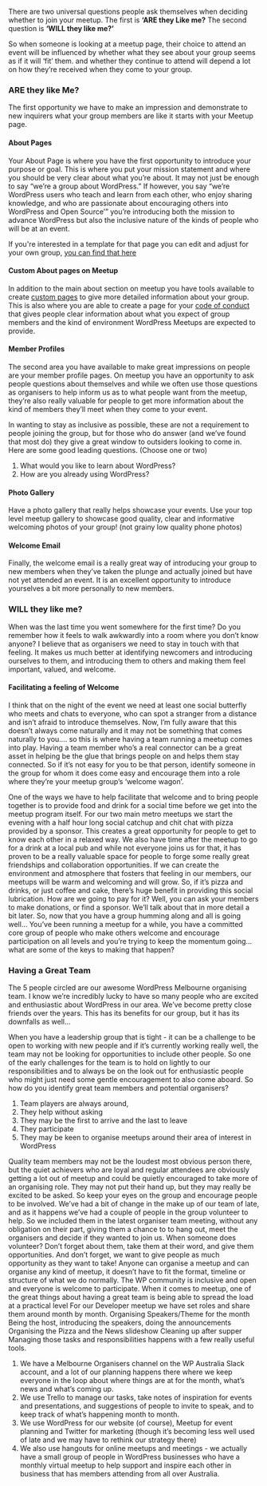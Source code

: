There are two universal questions people ask themselves when deciding whether to join your meetup. The first is **‘ARE they Like me?** The second question is **‘WILL they like me?’**  

So when someone is looking at a meetup page, their choice to attend an event will be influenced by whether what they see about your group seems as if it will ‘fit’ them. and whether they continue to attend will depend a lot on how they’re received when they come to your group.

### ARE they like Me?

The first opportunity we have to make an impression and demonstrate to new inquirers what your group members are like it starts with your Meetup page.

#### About Pages

Your About Page is where you have the first opportunity to introduce your purpose or goal. This is where you put your mission statement and where you should be very clear about what you’re about. It may not just be enough to say “we’re a group about WordPress.” If however, you say “we’re WordPress users who teach and learn from each other, who enjoy sharing knowledge, and who are passionate about encouraging others into WordPress and Open Source’” you’re introducing both the mission to advance WordPress but also the inclusive nature of the kinds of people who will be at an event.

If you're interested in a template for that page you can edit and adjust for your own group, [you can find that here](resources/aboutpage.md)

#### Custom About pages on Meetup

In addition to the main about section on meetup you have tools available to create [custom pages](resources/specificmeetupinfo.md) to give more detailed information about your group. This is also where you are able to create a page for your [code of conduct](resources/codeofconduct.md) that gives people clear information about what you expect of group members and the kind of environment WordPress Meetups are expected to provide.

#### Member Profiles

The second area you have available to make great impressions on people are your member profile pages. On meetup you have an opportunity to ask people questions about themselves and while we often use those questions as organisers to help inform us as to what people want from the meetup, they’re also really valuable for people to get more information about the kind of members they’ll meet when they come to your event.

In wanting to stay as inclusive as possible, these are not a requirement to people joining the group, but for those who do answer (and we’ve found that most do) they give a great window to outsiders looking to come in. Here are some good leading questions. (Choose one or two)

1.   What would you like to learn about WordPress?
2.   How are you already using WordPress?


#### Photo Gallery

Have a photo gallery that really helps showcase your events. Use your top level meetup gallery to showcase good quality, clear and informative welcoming photos of your group! (not grainy low quality phone photos)

#### Welcome Email

Finally, the welcome email is a really great way of introducing your group to new members when they’ve taken the plunge and actually joined but have not yet attended an event. It is an excellent opportunity to introduce yourselves a bit more personally to new members.

### WILL they like me?

When was the last time you went somewhere for the first time? Do you remember how it feels to walk awkwardly into a room where you don’t know anyone? I believe that as organisers we need to stay in touch with that feeling. It makes us much better at identifying newcomers and introducing ourselves to them, and introducing them to others and making them feel important, valued, and welcome.

#### Facilitating a feeling of Welcome

I think that on the night of the event we need at least one social butterfly who meets and chats to everyone, who can spot a stranger from a distance and isn’t afraid to introduce themselves. Now, I’m fully aware that this doesn’t always come naturally and it may not be something that comes naturally to you…. so this is where having a team running a meetup comes into play. Having a team member who’s a real connector can be a great asset in helping be the glue that brings people on and helps them stay connected. So if it’s not easy for you to be that person, identify someone in the group for whom it does come easy and encourage them into a role where they’re your meetup group’s ‘welcome wagon’.

One of the ways we have to help facilitate that welcome and to bring people together is to provide food and drink for a social time before we get into the meetup program itself. For our two main metro meetups we start the evening with a half hour long social catchup and chit chat with pizza provided by a sponsor. This creates a great opportunity for people to get to know each other in a relaxed way. We also have time after the meetup to go for a drink at a local pub and while not everyone joins us for that, it has proven to be a really valuable space for people to forge some really great friendships and collaboration opportunities. If we can create the environment and atmosphere that fosters that feeling in our members, our meetups will be warm and welcoming and will grow. So, if it’s pizza and drinks, or just coffee and cake, there’s huge benefit in providing this social lubrication. How are we going to pay for it? Well, you can ask your members to make donations, or find a sponsor. We’ll talk about that in more detail a bit later. So, now that you have a group humming along and all is going well… You’ve been running a meetup for a while, you have a committed core group of people who make others welcome and encourage participation on all levels and you’re trying to keep the momentum going… what are some of the keys to making that happen?

### Having a Great Team

The 5 people circled are our awesome WordPress Melbourne organising team. I know we’re incredibly lucky to have so many people who are excited and enthusiastic about WordPress in our area. We’ve become pretty close friends over the years. This has its benefits for our group, but it has its downfalls as well…

When you have a leadership group that is tight - it can be a challenge to be open to working with new people and if it’s currently working really well, the team may not be looking for opportunities to include other people. So one of the early challenges for the team is to hold on lightly to our responsibilities and to always be on the look out for enthusiastic people who might just need some gentle encouragement to also come aboard. So how do you identify great team members and potential organisers?

1.  Team players are always around,
2.  They help without asking
3.  They may be the first to arrive and the last to leave
4.  They participate
5.  They may be keen to organise meetups around their area of interest in WordPress

Quality team members may not be the loudest most obvious person there, but the quiet achievers who are loyal and regular attendees are obviously getting a lot out of meetup and could be quietly encouraged to take more of an organising role. They may not put their hand up, but they may really be excited to be asked. So keep your eyes on the group and encourage people to be involved. We’ve had a bit of change in the make up of our team of late, and as it happens we’ve had a couple of people in the group volunteer to help. So we included them in the latest organiser team meeting, without any obligation on their part, giving them a chance to to hang out, meet the organisers and decide if they wanted to join us. When someone does volunteer? Don’t forget about them, take them at their word, and give them opportunities. And don’t forget, we want to give people as much opportunity as they want to take! Anyone can organise a meetup and can organise any kind of meetup, it doesn’t have to fit the format, timeline or structure of what we do normally. The WP community is inclusive and open and everyone is welcome to participate. When it comes to meetup, one of the great things about having a great team is being able to spread the load at a practical level For our Developer meetup we have set roles and share them around month by month. Organising Speakers/Theme for the month Being the host, introducing the speakers, doing the announcements Organising the Pizza and the News slideshow Cleaning up after supper Managing those tasks and responsibilities happens with a few really useful tools.

1.  We have a Melbourne Organisers channel on the WP Australia Slack account, and a lot of our planning happens there where we keep everyone in the loop about where things are at for the month, what’s news and what’s coming up.
2.  We use Trello to manage our tasks, take notes of inspiration for events and presentations, and suggestions of people to invite to speak, and to keep track of what’s happening month to month.
3.  We use WordPress for our website (of course), Meetup for event planning and Twitter for marketing (though it’s becoming less well used of late and we may have to rethink our strategy there)
4.  We also use hangouts for online meetups and meetings - we actually have a small group of people in WordPress businesses who have a monthly virtual meetup to help support and inspire each other in business that has members attending from all over Australia.
